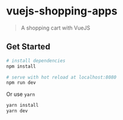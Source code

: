 # vuejs-shopping-apps

> A shopping cart with VueJS

## Get Started

``` bash
# install dependencies
npm install

# serve with hot reload at localhost:8080
npm run dev
```

Or use `yarn`
``` bash
yarn install
yarn dev
```

